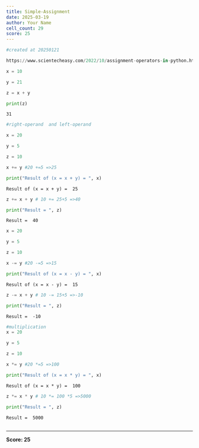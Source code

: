 ```yaml
---
title: Simple-Assignment
date: 2025-03-19
author: Your Name
cell_count: 29
score: 25
---
```


```python
#created at 20250121
```


```python
https://www.scientecheasy.com/2022/10/assignment-operators-in-python.html/
```


```python
x = 10
```


```python
y = 21
```


```python
z = x + y
```


```python
print(z)
```

    31



```python
#right-operand  and left-operand
```


```python
x = 20


```


```python
y = 5

```


```python
z = 10

```


```python
x += y #20 +=5 =>25

```


```python
print("Result of (x = x + y) = ", x)

```

    Result of (x = x + y) =  25



```python
z += x + y # 10 += 25+5 =>40

```


```python
print("Result = ", z)
```

    Result =  40



```python
x = 20

```


```python
y = 5

```


```python
z = 10

```


```python
x -= y #20 -=5 =>15


```


```python
print("Result of (x = x - y) = ", x)

```

    Result of (x = x - y) =  15



```python
z -= x + y # 10 -= 15+5 =>-10

```


```python
print("Result = ", z)
```

    Result =  -10



```python
#multiplication
x = 20

```


```python
y = 5

```


```python
z = 10

```


```python
x *= y #20 *=5 =>100

```


```python
print("Result of (x = x * y) = ", x)

```

    Result of (x = x * y) =  100



```python
z *= x * y # 10 *= 100 *5 =>5000

```


```python
print("Result = ", z)
```

    Result =  5000



```python

```


---
**Score: 25**